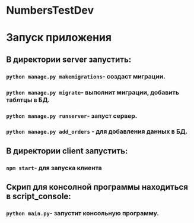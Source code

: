 # NumbersTestDev

# Запуск приложения


## В директории server запустить:

### `python manage.py makemigrations`- создаст миграции.

### `python manage.py migrate`- выполнит миграции, добавить таблтцы в БД.

### `python manage.py runserver`- запуст сервер.

### `python manage.py add_orders` - для добавления данных в БД.

## В директории client запустить:

### `npm start`- для запуска клиента


## Скрип для консолной программы находиться в script_console:
### `python main.py`- запустит консольную программу.
